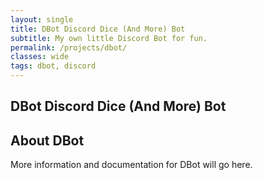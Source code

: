 ```yaml
---
layout: single
title: DBot Discord Dice (And More) Bot
subtitle: My own little Discord Bot for fun.
permalink: /projects/dbot/
classes: wide
tags: dbot, discord
---
```


DBot Discord Dice (And More) Bot
--------------------


About DBot
------------

More information and documentation for DBot will go here.